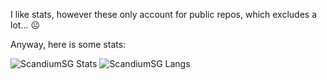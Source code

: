 I like stats, however these only account for public repos, which excludes a lot... ☹️

Anyway, here is some stats: 

![ScandiumSG Stats](https://github-readme-stats.vercel.app/api?username=ScandiumSG&count_private=true&show_icons=true&include_all_commits=true)
![ScandiumSG Langs](https://github-readme-stats.vercel.app/api/top-langs/?username=ScandiumSG)

